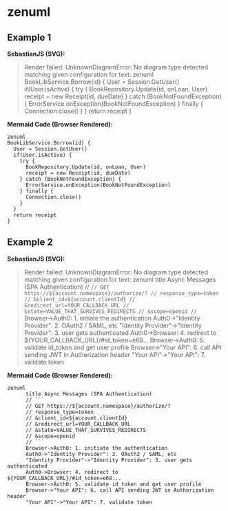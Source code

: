 # zenuml

## Example 1

**SebastianJS (SVG):**

> Render failed: UnknownDiagramError: No diagram type detected matching given configuration for text: zenuml
BookLibService.Borrow(id) {
  User = Session.GetUser()
  if(User.isActive) {
    try {
      BookRepository.Update(id, onLoan, User)
      receipt = new Receipt(id, dueDate)
    } catch (BookNotFoundException) {
      ErrorService.onException(BookNotFoundException)
    } finally {
      Connection.close()
    }
  }
  return receipt
}

**Mermaid Code (Browser Rendered):**

```mermaid
zenuml
BookLibService.Borrow(id) {
  User = Session.GetUser()
  if(User.isActive) {
    try {
      BookRepository.Update(id, onLoan, User)
      receipt = new Receipt(id, dueDate)
    } catch (BookNotFoundException) {
      ErrorService.onException(BookNotFoundException)
    } finally {
      Connection.close()
    }
  }
  return receipt
}
```

## Example 2

**SebastianJS (SVG):**

> Render failed: UnknownDiagramError: No diagram type detected matching given configuration for text: zenuml
      title Async Messages (SPA Authentication)
      // ```
      // GET https://${account.namespace}/authorize/?
      // response_type=token
      // &client_id=${account.clientId}
      // &redirect_url=YOUR_CALLBACK_URL
      // &state=VALUE_THAT_SURVIVES_REDIRECTS
      // &scope=openid
      // ```
      Browser->Auth0: 1. initiate the authentication
      Auth0->"Identity Provider": 2. OAuth2 / SAML, etc
      "Identity Provider"->"Identity Provider": 3. user gets authenticated
      Auth0->Browser: 4. redirect to ${YOUR_CALLBACK_URL}/#id_token=e68...
      Browser->Auth0: 5. validate id_token and get user profile
      Browser->"Your API": 6. call API sending JWT in Authorization header
      "Your API"->"Your API": 7. validate token

**Mermaid Code (Browser Rendered):**

```mermaid
zenuml
      title Async Messages (SPA Authentication)
      // ```
      // GET https://${account.namespace}/authorize/?
      // response_type=token
      // &client_id=${account.clientId}
      // &redirect_url=YOUR_CALLBACK_URL
      // &state=VALUE_THAT_SURVIVES_REDIRECTS
      // &scope=openid
      // ```
      Browser->Auth0: 1. initiate the authentication
      Auth0->"Identity Provider": 2. OAuth2 / SAML, etc
      "Identity Provider"->"Identity Provider": 3. user gets authenticated
      Auth0->Browser: 4. redirect to ${YOUR_CALLBACK_URL}/#id_token=e68...
      Browser->Auth0: 5. validate id_token and get user profile
      Browser->"Your API": 6. call API sending JWT in Authorization header
      "Your API"->"Your API": 7. validate token
```


